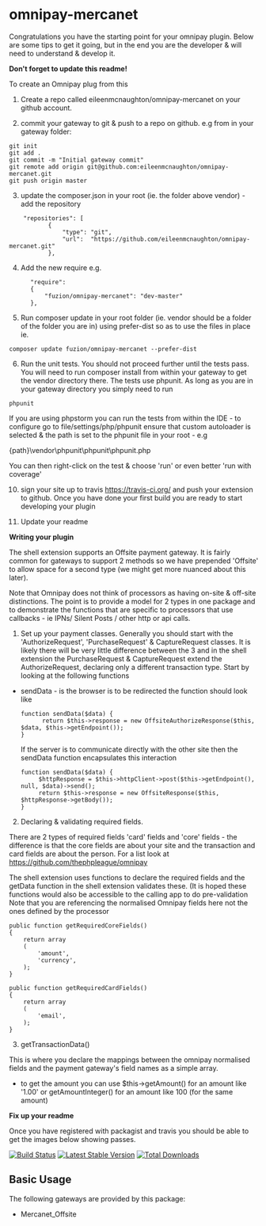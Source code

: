 omnipay-mercanet
=============

Congratulations you have the starting point for your omnipay plugin. Below are some tips
to get it going, but in the end you are the developer & will need to understand & develop it.

**Don't forget to update this readme!**

To create an Omnipay plug from this

1. Create a repo called eileenmcnaughton/omnipay-mercanet on your github account.

2. commit your gateway to git & push to a repo on github. e.g from in your gateway folder:
```
git init
git add .
git commit -m "Initial gateway commit"
git remote add origin git@github.com:eileenmcnaughton/omnipay-mercanet.git
git push origin master
```

3. update the composer.json in your root (ie. the folder above vendor) - add the repository
```
    "repositories": [
           {
               "type": "git",
               "url":  "https://github.com/eileenmcnaughton/omnipay-mercanet.git"
           },
```
4. Add the new require e.g.

```  
      "require":
      {
          "fuzion/omnipay-mercanet": "dev-master"
      },
```


5. Run composer update in your root folder (ie. vendor should be a folder of the folder you are in) using prefer-dist so as to use the files in place ie.

``
composer update fuzion/omnipay-mercanet --prefer-dist
``

6.  Run the unit tests. You should not proceed further until the tests pass. You will need to run composer install from within your
gateway to get the vendor directory there. The tests use phpunit. As long as you are in your gateway directory
you simply need to run

```
phpunit
```

If you are using phpstorm you can run the tests from within the IDE - to configure go to file/settings/php/phpunit
ensure that custom autoloader is selected & the path is set to the phpunit file in your root - e.g

{path}\vendor\phpunit\phpunit\phpunit.php

You can then right-click on the test & choose 'run' or even better 'run with coverage'

10. sign your site up to travis https://travis-ci.org/ and push your extension to github. Once you have done your first build you are ready to start developing your plugin

11. Update your readme

**Writing your plugin**

The shell extension supports an Offsite payment gateway. It is fairly common for gateways to support 2 methods so we
have prepended 'Offsite' to allow space for a second type (we might get more nuanced about this later).

Note that Omnipay does not think of processors as having on-site & off-site distinctions. The point is to provide a model for 2 types in one package and to demonstrate the
functions that are specific to processors that use callbacks - ie IPNs/ Silent Posts / other http or api calls.

1. Set up your payment classes. Generally you should start with the 'AuthorizeRequest', 'PurchaseRequest' & CaptureRequest classes. It is likely there
will be very little difference between the 3 and in the shell extension the PurchaseRequest & CaptureRequest extend the AuthorizeRequest, declaring only a different
transaction type. Start by looking at the following functions 

  - sendData - is the browser is to be redirected the function should look like
      ```
      function sendData($data) {
            return $this->response = new OffsiteAuthorizeResponse($this, $data, $this->getEndpoint());
      }
      ```

      If the server is to communicate directly with the other site then the sendData function encapsulates this 
      interaction

      ```
      function sendData($data) {
           $httpResponse = $this->httpClient->post($this->getEndpoint(), null, $data)->send();
           return $this->response = new OffsiteResponse($this, $httpResponse->getBody());
      }
      ```


2. Declaring & validating required fields.

There are 2 types of required fields 'card' fields and 'core' fields - the difference is that the core fields are about your site and the transaction
and card fields are about the person. For a list look at https://github.com/thephpleague/omnipay

The shell extension uses functions to declare the required fields and the getData function in the shell 
extension validates these. (It is hoped these functions would also be accessible to the calling app to do pre-validation
Note that you are referencing the normalised Omnipay fields here not the ones defined by the processor

    public function getRequiredCoreFields()
    {
        return array
        (
            'amount',
            'currency',
        );
    }

    public function getRequiredCardFields()
    {
        return array
        (
            'email',
        );
    }

3. getTransactionData()

  This is where you declare the mappings between the omnipay normalised fields and the payment gateway's field
  names as a simple array.

  - to get the amount you can use $this->getAmount() for an amount like '1.00' or getAmountInteger() for an amount like 100
  (for the same amount)

**Fix up your readme**

Once you have registered with packagist and travis you should be able to get the images below showing passes.

[![Build Status](https://travis-ci.org/eileenmcnaughton/omnipay-mercanet.png?branch=master)](https://travis-ci.org/eileenmcnaughton/omnipay-mercanet)
[![Latest Stable Version](https://poser.pugx.org/eileenmcnaughton/omnipay-mercanet/version.png)](https://packagist.org/eileenmcnaughton/omnipay-mercanet)
[![Total Downloads](https://poser.pugx.org/eileenmcnaughton/eileenmcnaughton/omnipay-mercanet/d/total.png)](https://packagist.org/eileenmcnaughton/eileenmcnaughton/omnipay-mercanet)

## Basic Usage

The following gateways are provided by this package:

* Mercanet_Offsite